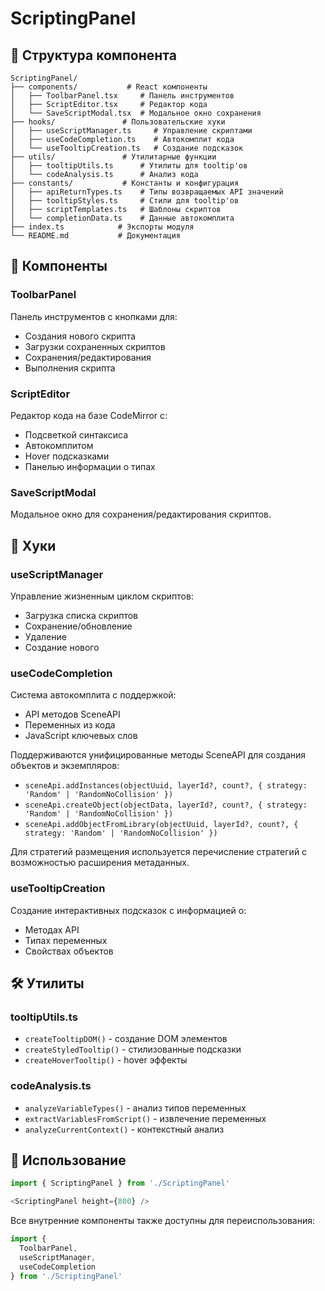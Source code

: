 # ScriptingPanel

## 📁 Структура компонента

```
ScriptingPanel/
├── components/           # React компоненты
│   ├── ToolbarPanel.tsx     # Панель инструментов
│   ├── ScriptEditor.tsx     # Редактор кода
│   └── SaveScriptModal.tsx  # Модальное окно сохранения
├── hooks/               # Пользовательские хуки
│   ├── useScriptManager.ts     # Управление скриптами
│   ├── useCodeCompletion.ts    # Автокомплит кода
│   └── useTooltipCreation.ts   # Создание подсказок
├── utils/               # Утилитарные функции
│   ├── tooltipUtils.ts      # Утилиты для tooltip'ов
│   └── codeAnalysis.ts      # Анализ кода
├── constants/           # Константы и конфигурация
│   ├── apiReturnTypes.ts    # Типы возвращаемых API значений
│   ├── tooltipStyles.ts     # Стили для tooltip'ов
│   ├── scriptTemplates.ts   # Шаблоны скриптов
│   └── completionData.ts    # Данные автокомплита
├── index.ts            # Экспорты модуля
└── README.md           # Документация
```

## 🔧 Компоненты

### ToolbarPanel
Панель инструментов с кнопками для:
- Создания нового скрипта
- Загрузки сохраненных скриптов
- Сохранения/редактирования
- Выполнения скрипта

### ScriptEditor
Редактор кода на базе CodeMirror с:
- Подсветкой синтаксиса
- Автокомплитом
- Hover подсказками
- Панелью информации о типах

### SaveScriptModal
Модальное окно для сохранения/редактирования скриптов.

## 🎣 Хуки

### useScriptManager
Управление жизненным циклом скриптов:
- Загрузка списка скриптов
- Сохранение/обновление
- Удаление
- Создание нового

### useCodeCompletion
Система автокомплита с поддержкой:
- API методов SceneAPI
- Переменных из кода
- JavaScript ключевых слов

Поддерживаются унифицированные методы SceneAPI для создания объектов и экземпляров:
- `sceneApi.addInstances(objectUuid, layerId?, count?, { strategy: 'Random' | 'RandomNoCollision' })`
- `sceneApi.createObject(objectData, layerId?, count?, { strategy: 'Random' | 'RandomNoCollision' })`
- `sceneApi.addObjectFromLibrary(objectUuid, layerId?, count?, { strategy: 'Random' | 'RandomNoCollision' })`

Для стратегий размещения используется перечисление стратегий с возможностью расширения метаданных.

### useTooltipCreation
Создание интерактивных подсказок с информацией о:
- Методах API
- Типах переменных
- Свойствах объектов

## 🛠️ Утилиты

### tooltipUtils.ts
- `createTooltipDOM()` - создание DOM элементов
- `createStyledTooltip()` - стилизованные подсказки
- `createHoverTooltip()` - hover эффекты

### codeAnalysis.ts
- `analyzeVariableTypes()` - анализ типов переменных
- `extractVariablesFromScript()` - извлечение переменных
- `analyzeCurrentContext()` - контекстный анализ



## 🚀 Использование

```javascript
import { ScriptingPanel } from './ScriptingPanel'

<ScriptingPanel height={800} />
```

Все внутренние компоненты также доступны для переиспользования:

```javascript
import { 
  ToolbarPanel, 
  useScriptManager, 
  useCodeCompletion 
} from './ScriptingPanel'
```
